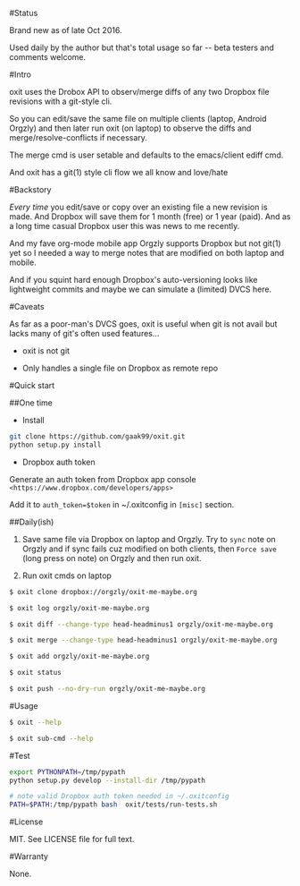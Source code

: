 #Status

Brand new as of late Oct 2016.

Used daily by the author but that's total usage so far -- beta testers and comments welcome.

#Intro

oxit uses the Drobox API to observ/merge diffs of any two Dropbox file revisions with a git-style cli.

So you can edit/save the same file on multiple clients (laptop, Android Orgzly) and then later run oxit (on laptop) to observe the diffs and merge/resolve-conflicts if necessary.

The merge cmd is user setable and defaults to the emacs/client ediff cmd.

And oxit has a git(1) style cli flow we all know and love/hate

#Backstory

*Every time* you edit/save or copy over an existing file a new revision is made.
And Dropbox will save them for 1 month (free) or 1 year (paid).
And as a long time casual Dropbox user this was news to me recently.

And  my fave org-mode mobile app Orgzly supports Dropbox but not git(1) yet so I needed a way to merge notes that are modified on both laptop and mobile.

And if you squint hard enough Dropbox's auto-versioning looks like lightweight commits and maybe we can simulate a (limited) DVCS here.

#Caveats

As far as a poor-man's DVCS goes, oxit is useful when git is not avail but lacks many of git's often used features...

* oxit is not git

* Only handles a single file on Dropbox as remote repo

#Quick start

##One time
* Install

```bash
git clone https://github.com/gaak99/oxit.git
python setup.py install 
```
* Dropbox auth token

Generate an auth token from Dropbox app console
   `<https://www.dropbox.com/developers/apps>`
   
Add it to `auth_token=$token` in ~/.oxitconfig in `[misc]` section.

##Daily(ish)

1. Save same file via Dropbox on laptop and Orgzly. Try to `sync` note on Orgzly and if sync fails cuz modified on both clients, then `Force save` (long press on note) on Orgzly and then run oxit.

2. Run oxit cmds on laptop

```bash
$ oxit clone dropbox://orgzly/oxit-me-maybe.org 

$ oxit log orgzly/oxit-me-maybe.org 

$ oxit diff --change-type head-headminus1 orgzly/oxit-me-maybe.org 

$ oxit merge --change-type head-headminus1 orgzly/oxit-me-maybe.org 

$ oxit add orgzly/oxit-me-maybe.org

$ oxit status

$ oxit push --no-dry-run orgzly/oxit-me-maybe.org
```

#Usage
```bash
$ oxit --help

$ oxit sub-cmd --help
```

#Test

```bash
export PYTHONPATH=/tmp/pypath
python setup.py develop --install-dir /tmp/pypath

# note valid Dropbox auth token needed in ~/.oxitconfig
PATH=$PATH:/tmp/pypath bash  oxit/tests/run-tests.sh
```

#License

MIT.  See LICENSE file for full text.

#Warranty
 
None.
